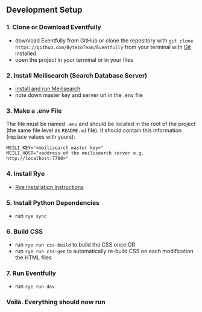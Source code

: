 ## Development Setup

### 1. Clone or Download Eventfully

- download Eventfully from GitHub or clone the repository with `git clone https://github.com/BytezoTeam/Eventfully` from your terminal with [Git](https://git-scm.com/book/en/v2/Getting-Started-Installing-Git) installed
- open the project in your terminal or in your files

### 2. Install Meilisearch (Search Database Server)

- [install and run Meilisearch](https://www.meilisearch.com/docs/learn/getting_started/installation)
- note down master key and server url in the .env file

### 3. Make a .env File

The file must be named `.env` and should be located in the root of the project (the same file level as `README.md` file).
It should contain this information (replace values with yours):

```env
MEILI_KEY="<meilisearch master key>"
MEILI_HOST="<address of the meilisearch server e.g. http://localhost:7700>"
```

### 4. Install Rye

- [Rye Installation Instructions](https://rye-up.com/guide/installation/)

### 5. Install Python Dependencies

- run `rye sync`

### 6. Build CSS

- run `rye run css-build` to build the CSS once OR
- run `rye run css-gen` to automatically re-build CSS on each modification the HTML files

### 7. Run Eventfully

- run `rye run dev`

### Voilà. Everything should now run